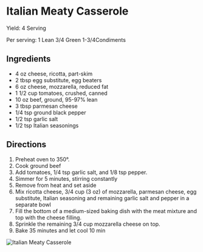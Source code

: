 # Italian Meaty Casserole

Yield:
4 Serving

Per serving:
1 Lean
3/4 Green
1-3/4Condiments

## Ingredients
* 4 oz cheese, ricotta, part-skim
* 2 tbsp egg substitute, egg beaters
* 6 oz cheese, mozzarella, reduced fat
* 1 1/2 cup tomatoes, crushed, canned
* 10 oz beef, ground, 95-97% lean
* 3 tbsp parmesan cheese
* 1/4 tsp ground black pepper
* 1/2 tsp garlic salt
* 1/2 tsp Italian seasonings

## Directions
1. Preheat oven to 350°.
2. Cook ground beef
3. Add tomatoes, 1/4 tsp garlic salt, and 1/8 tsp pepper.
4. Simmer for 5 minutes, stirring constantly
5. Remove from heat and set aside
6. Mix ricotta cheese, 3/4 cup (3 oz) of mozzarella, parmesan cheese, egg substitute, Italian seasoning and remaining garlic salt and pepper in a separate bowl
7. Fill the bottom of a medium-sized baking dish with the meat mixture and top with the cheese filling.
8. Sprinkle the remaining 3/4 cup mozzarella cheese on top.
9. Bake 35 minutes and let cool 10 min

![Italian Meaty Casserole](./Italian%20Meaty%20Casserole.png)

